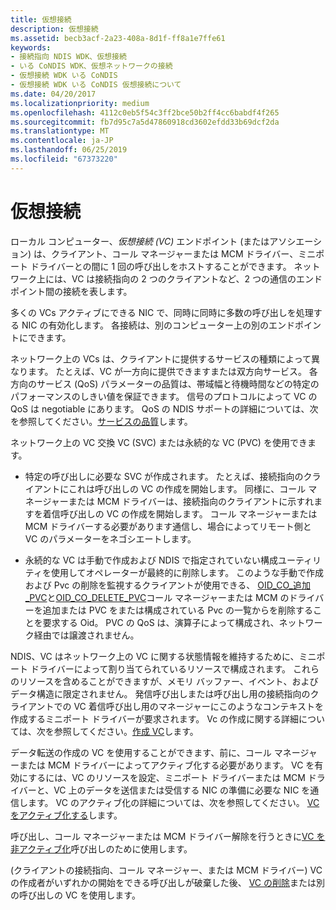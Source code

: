 ```yaml
---
title: 仮想接続
description: 仮想接続
ms.assetid: becb3acf-2a23-408a-8d1f-ff8a1e7ffe61
keywords:
- 接続指向 NDIS WDK、仮想接続
- いる CoNDIS WDK、仮想ネットワークの接続
- 仮想接続 WDK いる CoNDIS
- 仮想接続 WDK いる CoNDIS 仮想接続について
ms.date: 04/20/2017
ms.localizationpriority: medium
ms.openlocfilehash: 4112c0eb5f54c3ff2bce50b2ff4cc6babdf4f265
ms.sourcegitcommit: fb7d95c7a5d47860918cd3602efdd33b69dcf2da
ms.translationtype: MT
ms.contentlocale: ja-JP
ms.lasthandoff: 06/25/2019
ms.locfileid: "67373220"
---
```

# <a name="virtual-connections"></a>仮想接続





ローカル コンピューター、*仮想接続 (VC)* エンドポイント (またはアソシエーション) は、クライアント、コール マネージャーまたは MCM ドライバー、ミニポート ドライバーとの間に 1 回の呼び出しをホストすることができます。 ネットワーク上には、VC は接続指向の 2 つのクライアントなど、2 つの通信のエンドポイント間の接続を表します。

多くの VCs アクティブにできる NIC で、同時に同時に多数の呼び出しを処理する NIC の有効化します。 各接続は、別のコンピューター上の別のエンドポイントにできます。

ネットワーク上の VCs は、クライアントに提供するサービスの種類によって異なります。 たとえば、VC が一方向に提供できますまたは双方向サービス。 各方向のサービス (QoS) パラメーターの品質は、帯域幅と待機時間などの特定のパフォーマンスのしきい値を保証できます。 信号のプロトコルによって VC の QoS は negotiable にあります。 QoS の NDIS サポートの詳細については、次を参照してください。[サービスの品質](quality-of-service.md)します。

ネットワーク上の VC 交換 VC (SVC) または永続的な VC (PVC) を使用できます。

-   特定の呼び出しに必要な SVC が作成されます。 たとえば、接続指向のクライアントにこれは呼び出しの VC の作成を開始します。 同様に、コール マネージャーまたは MCM ドライバーは、接続指向のクライアントに示すれますを着信呼び出しの VC の作成を開始します。 コール マネージャーまたは MCM ドライバーする必要があります通信し、場合によってリモート側と VC のパラメーターをネゴシエートします。

-   永続的な VC は手動で作成および NDIS で指定されていない構成ユーティリティを使用してオペレーターが最終的に削除します。 このような手動で作成および Pvc の削除を監視するクライアントが使用できる、 [OID\_CO\_追加\_PVC](https://docs.microsoft.com/windows-hardware/drivers/network/oid-co-add-pvc)と[OID\_CO\_DELETE\_PVC](https://docs.microsoft.com/windows-hardware/drivers/network/oid-co-delete-pvc)コール マネージャーまたは MCM のドライバーを追加または PVC をまたは構成されている Pvc の一覧からを削除することを要求する Oid。 PVC の QoS は、演算子によって構成され、ネットワーク経由では譲渡されません。

NDIS、VC はネットワーク上の VC に関する状態情報を維持するために、ミニポート ドライバーによって割り当てられているリソースで構成されます。 これらのリソースを含めることができますが、メモリ バッファー、イベント、およびデータ構造に限定されません。 発信呼び出しまたは呼び出し用の接続指向のクライアントでの VC 着信呼び出し用のマネージャーにこのようなコンテキストを作成するミニポート ドライバーが要求されます。 Vc の作成に関する詳細については、次を参照してください。[作成 VC](creating-a-vc.md)します。

データ転送の作成の VC を使用することができます、前に、コール マネージャーまたは MCM ドライバーによってアクティブ化する必要があります。 VC を有効にするには、VC のリソースを設定、ミニポート ドライバーまたは MCM ドライバーと、VC 上のデータを送信または受信する NIC の準備に必要な NIC を通信します。 VC のアクティブ化の詳細については、次を参照してください。 [VC をアクティブ化する](activating-a-vc.md)します。

呼び出し、コール マネージャーまたは MCM ドライバー解除を行うときに[VC を非アクティブ化](deactivating-a-vc.md)呼び出しのために使用します。

(クライアントの接続指向、コール マネージャー、または MCM ドライバー) VC の作成者がいずれかの開始をできる呼び出しが破棄した後、 [VC の削除](deleting-a-vc.md)または別の呼び出しの VC を使用します。

 

 





